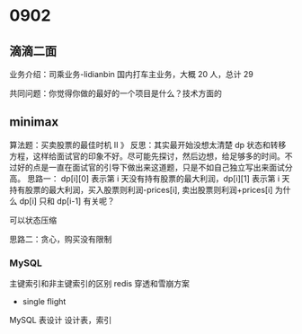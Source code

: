 # 0902
## 滴滴二面
业务介绍：司乘业务-lidianbin 国内打车主业务，大概 20 人，总计 29


共同问题：你觉得你做的最好的一个项目是什么？技术方面的


## minimax
算法题：买卖股票的最佳时机 II
》 反思：其实最开始没想太清楚 dp 状态和转移方程，这样给面试官的印象不好。尽可能先探讨，然后边想，给足够多的时间。不过好的点是一直在面试官的引导下做出来这道题，只是不如自己独立写出来面试分高。
思路一： dp[i][0] 表示第 i 天没有持有股票的最大利润，dp[i][1] 表示第 i 天持有股票的最大利润，买入股票则利润-prices[i], 卖出股票则利润+prices[i]
为什么 dp[i] 只和 dp[i-1] 有关呢？

可以状态压缩

思路二：贪心，购买没有限制

### MySQL 
主键索引和非主键索引的区别
redis 穿透和雪崩方案
-   single flight

MySQL 表设计
设计表，索引

